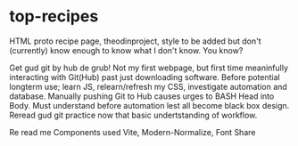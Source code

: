 # top-recipes

HTML proto recipe page, theodinproject, style to be added but don't (currently) know enough to know what I don't know. You know?

Get gud git by hub de grub!
Not my first webpage, but first time meaninfully interacting with Git(Hub) past just downloading software.
Before potential longterm use; learn JS, relearn/refresh my CSS, investigate automation and database.
Manually pushing Git to Hub causes urges to BASH Head into Body. Must understand before automation lest all become black box design.
Reread gud git practice now that basic undertstanding of workflow.

Re read me
Components used
Vite, Modern-Normalize, Font Share
